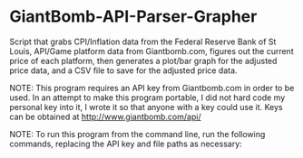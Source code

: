 GiantBomb-API-Parser-Grapher
============================

Script that grabs CPI/Inflation data from the Federal Reserve Bank of St Louis, API/Game platform data from Giantbomb.com, figures out the current price of each platform, then generates a plot/bar graph for the adjusted price data, and a CSV file to save for the adjusted price data.

NOTE: This program requires an API key from Giantbomb.com in order to be used. In an attempt to make this program portable, I did not hard code my personal key into it, I wrote it so that anyone with a key could use it. Keys can be obtained at http://www.giantbomb.com/api/

NOTE: To run this program from the command line, run the following commands, replacing the API key and file paths as necessary:
  

